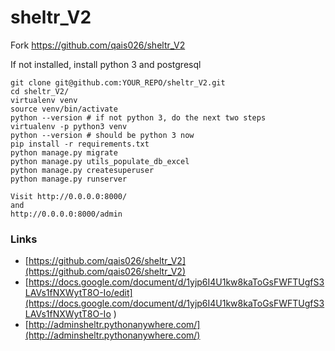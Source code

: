 # sheltr_V2

Fork https://github.com/qais026/sheltr_V2

If not installed, install python 3 and postgresql

```
git clone git@github.com:YOUR_REPO/sheltr_V2.git
cd sheltr_V2/
virtualenv venv
source venv/bin/activate
python --version # if not python 3, do the next two steps
virtualenv -p python3 venv
python --version # should be python 3 now
pip install -r requirements.txt
python manage.py migrate
python manage.py utils_populate_db_excel
python manage.py createsuperuser
python manage.py runserver
```
```
Visit http://0.0.0.0:8000/
and
http://0.0.0.0:8000/admin
```

### Links
- [https://github.com/qais026/sheltr_V2](https://github.com/qais026/sheltr_V2)
- [https://docs.google.com/document/d/1yjp6I4U1kw8kaToGsFWFTUgfS3LAVs1fNXWytT8O-Io/edit](https://docs.google.com/document/d/1yjp6I4U1kw8kaToGsFWFTUgfS3LAVs1fNXWytT8O-Io
)
- [http://adminsheltr.pythonanywhere.com/](http://adminsheltr.pythonanywhere.com/)

